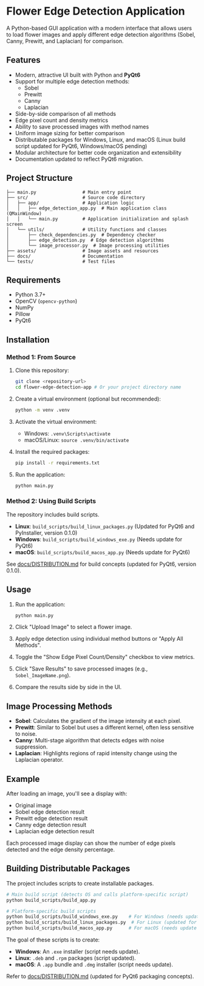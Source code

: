 # Flower Edge Detection Application

A Python-based GUI application with a modern interface that allows users to load flower images and apply different edge detection algorithms (Sobel, Canny, Prewitt, and Laplacian) for comparison.

## Features

- Modern, attractive UI built with Python and **PyQt6**
- Support for multiple edge detection methods:
  - Sobel
  - Prewitt
  - Canny
  - Laplacian
- Side-by-side comparison of all methods
- Edge pixel count and density metrics
- Ability to save processed images with method names
- Uniform image sizing for better comparison
- Distributable packages for Windows, Linux, and macOS (Linux build script updated for PyQt6, Windows/macOS pending)
- Modular architecture for better code organization and extensibility
- Documentation updated to reflect PyQt6 migration.

## Project Structure

```plaintext
├── main.py                 # Main entry point
├── src/                    # Source code directory
│   ├── app/                # Application logic
│   │   ├── edge_detection_app.py  # Main application class (QMainWindow)
│   │   └── main.py         # Application initialization and splash screen
│   └── utils/              # Utility functions and classes
│       ├── check_dependencies.py  # Dependency checker
│       ├── edge_detection.py  # Edge detection algorithms
│       └── image_processor.py  # Image processing utilities
├── assets/                 # Image assets and resources
├── docs/                   # Documentation
└── tests/                  # Test files
```

## Requirements

- Python 3.7+
- OpenCV (`opencv-python`)
- NumPy
- Pillow
- PyQt6

## Installation

### Method 1: From Source

1. Clone this repository:

   ```bash
   git clone <repository-url>
   cd flower-edge-detection-app # Or your project directory name
   ```

2. Create a virtual environment (optional but recommended):

   ```bash
   python -m venv .venv
   ```

3. Activate the virtual environment:

   - Windows: `.venv\Scripts\activate`
   - macOS/Linux: `source .venv/bin/activate`

4. Install the required packages:

   ```bash
   pip install -r requirements.txt
   ```

5. Run the application:

   ```bash
   python main.py
   ```

### Method 2: Using Build Scripts

The repository includes build scripts.

- **Linux**: `build_scripts/build_linux_packages.py` (Updated for PyQt6 and PyInstaller, version 0.1.0)
- **Windows**: `build_scripts/build_windows_exe.py` (Needs update for PyQt6)
- **macOS**: `build_scripts/build_macos_app.py` (Needs update for PyQt6)

See [docs/DISTRIBUTION.md](docs/DISTRIBUTION.md) for build concepts (updated for PyQt6, version 0.1.0).

## Usage

1. Run the application:

   ```bash
   python main.py
   ```

2. Click "Upload Image" to select a flower image.
3. Apply edge detection using individual method buttons or "Apply All Methods".
4. Toggle the "Show Edge Pixel Count/Density" checkbox to view metrics.
5. Click "Save Results" to save processed images (e.g., `Sobel_ImageName.png`).
6. Compare the results side by side in the UI.

## Image Processing Methods

- **Sobel**: Calculates the gradient of the image intensity at each pixel.
- **Prewitt**: Similar to Sobel but uses a different kernel, often less sensitive to noise.
- **Canny**: Multi-stage algorithm that detects edges with noise suppression.
- **Laplacian**: Highlights regions of rapid intensity change using the Laplacian operator.

## Example

After loading an image, you'll see a display with:

- Original image
- Sobel edge detection result
- Prewitt edge detection result
- Canny edge detection result
- Laplacian edge detection result

Each processed image display can show the number of edge pixels detected and the edge density percentage.

## Building Distributable Packages

The project includes scripts to create installable packages.

```bash
# Main build script (detects OS and calls platform-specific script)
python build_scripts/build_app.py

# Platform-specific build scripts
python build_scripts/build_windows_exe.py    # For Windows (needs update for PyQt6)
python build_scripts/build_linux_packages.py  # For Linux (updated for PyQt6)
python build_scripts/build_macos_app.py      # For macOS (needs update for PyQt6)
```

The goal of these scripts is to create:

- **Windows**: An `.exe` installer (script needs update).
- **Linux**: `.deb` and `.rpm` packages (script updated).
- **macOS**: A `.app` bundle and `.dmg` installer (script needs update).

Refer to [docs/DISTRIBUTION.md](docs/DISTRIBUTION.md) (updated for PyQt6 packaging concepts).
